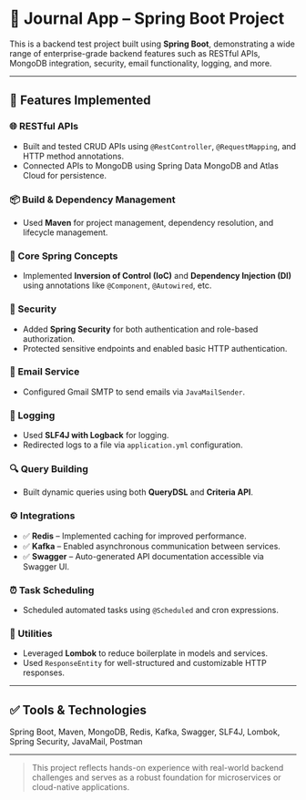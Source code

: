 # 📝 Journal App – Spring Boot Project

This is a backend test project built using **Spring Boot**, demonstrating a wide range of enterprise-grade backend features such as RESTful APIs, MongoDB integration, security, email functionality, logging, and more.

---

## 🚀 Features Implemented

### 🌐 RESTful APIs
- Built and tested CRUD APIs using `@RestController`, `@RequestMapping`, and HTTP method annotations.
- Connected APIs to MongoDB using Spring Data MongoDB and Atlas Cloud for persistence.

### 📦 Build & Dependency Management
- Used **Maven** for project management, dependency resolution, and lifecycle management.

### 🧠 Core Spring Concepts
- Implemented **Inversion of Control (IoC)** and **Dependency Injection (DI)** using annotations like `@Component`, `@Autowired`, etc.

### 🔐 Security
- Added **Spring Security** for both authentication and role-based authorization.
- Protected sensitive endpoints and enabled basic HTTP authentication.

### 💌 Email Service
- Configured Gmail SMTP to send emails via `JavaMailSender`.

### 📄 Logging
- Used **SLF4J with Logback** for logging.
- Redirected logs to a file via `application.yml` configuration.

### 🔍 Query Building
- Built dynamic queries using both **QueryDSL** and **Criteria API**.

### ⚙️ Integrations
- ✅ **Redis** – Implemented caching for improved performance.
- ✅ **Kafka** – Enabled asynchronous communication between services.
- ✅ **Swagger** – Auto-generated API documentation accessible via Swagger UI.

### ⏰ Task Scheduling
- Scheduled automated tasks using `@Scheduled` and cron expressions.

### 🧩 Utilities
- Leveraged **Lombok** to reduce boilerplate in models and services.
- Used `ResponseEntity` for well-structured and customizable HTTP responses.

---

## ✅ Tools & Technologies
Spring Boot, Maven, MongoDB, Redis, Kafka, Swagger, SLF4J, Lombok, Spring Security, JavaMail, Postman

---

> This project reflects hands-on experience with real-world backend challenges and serves as a robust foundation for microservices or cloud-native applications.
